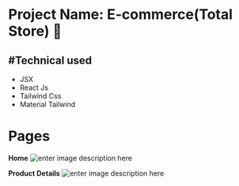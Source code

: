 # Project Name: E-commerce(Total Store) 👋


## **#Technical used**
 - JSX
 - React Js
 - Tailwind Css
 - Material Tailwind
 
# Pages
**Home**
![enter image description here](https://up6.cc/2023/10/16976333736831.jpg)
 
 **Product Details**
 ![enter image description here](https://up6.cc/2023/10/169763342140481.jpg)
